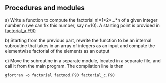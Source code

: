## Procedures and modules

a) Write a function to compute the factorial n!=1\*2\*...\*n  of a given
integer number n (we can fix this number, say n=10). A starting point is
provided in [factorial_a.F90](factorial_a.F90)

b) Starting from the previous part, rewrite the function to be an
internal subroutine that takes in an array of integers as an input and compute
the elementwise factorial of the elements as an output

c) Move the subroutine in a separate module, located in a separate file,
and call it from the main program. The compilation line is then
```
gfortran -o factorial factmod.F90 factorial_c.F90
```

